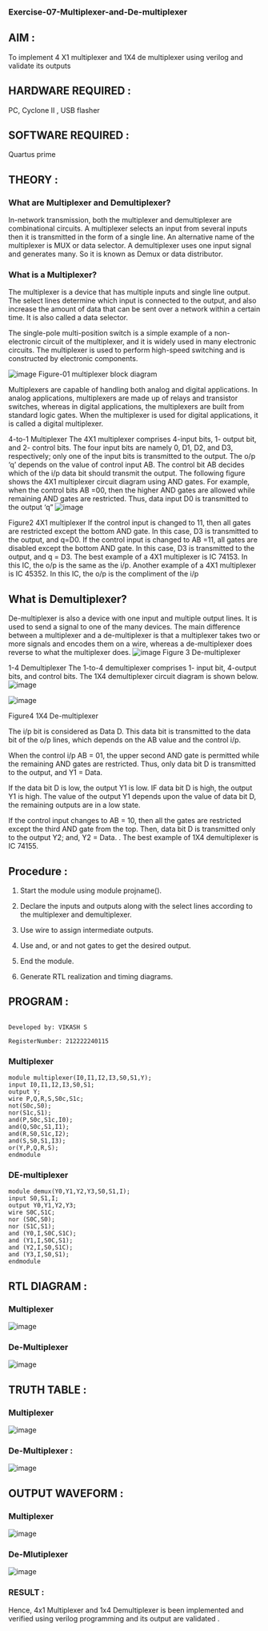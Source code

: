 ### Exercise-07-Multiplexer-and-De-multiplexer
## AIM : 
To implement 4 X1 multiplexer and 1X4 de multiplexer using verilog and validate its outputs
## HARDWARE REQUIRED :  
PC, Cyclone II , USB flasher
## SOFTWARE REQUIRED :  
Quartus prime
## THEORY :

### What are Multiplexer and Demultiplexer?
In-network transmission, both the multiplexer and demultiplexer are combinational circuits. A multiplexer selects an input from several inputs then it is transmitted in the form of a single line. An alternative name of the multiplexer is MUX or data selector. A demultiplexer uses one input signal and generates many. So it is known as Demux or data distributor.

### What is a Multiplexer?
The multiplexer is a device that has multiple inputs and single line output. The select lines determine which input is connected to the output, and also increase the amount of data that can be sent over a network within a certain time. It is also called a data selector.

The single-pole multi-position switch is a simple example of a non-electronic circuit of the multiplexer, and it is widely used in many electronic circuits. The multiplexer is used to perform high-speed switching and is constructed by electronic components.

![image](https://user-images.githubusercontent.com/36288975/170912485-73c395c7-23c0-4e78-a53d-a2f0d07d9662.png)
          Figure-01 multiplexer block diagram 

Multiplexers are capable of handling both analog and digital applications. In analog applications, multiplexers are made up of relays and transistor switches, whereas in digital applications, the multiplexers are built from standard logic gates. When the multiplexer is used for digital applications, it is called a digital multiplexer.

4-to-1 Multiplexer
The 4X1 multiplexer comprises 4-input bits, 1- output bit, and 2- control bits. The four input bits are namely 0, D1, D2, and D3, respectively; only one of the input bits is transmitted to the output. The o/p ‘q’ depends on the value of control input AB. The control bit AB decides which of the i/p data bit should transmit the output. The following figure shows the 4X1 multiplexer circuit diagram using AND gates. For example, when the control bits AB =00, then the higher AND gates are allowed while remaining AND gates are restricted. Thus, data input D0 is transmitted to the output ‘q”
![image](https://user-images.githubusercontent.com/36288975/170912568-3598c60a-5035-41f3-b0c4-ccedba13aca5.png)


Figure2 4X1 multiplexer 
If the control input is changed to 11, then all gates are restricted except the bottom AND gate. In this case, D3 is transmitted to the output, and q=D0. If the control input is changed to AB =11, all gates are disabled except the bottom AND gate. In this case, D3 is transmitted to the output, and q = D3. The best example of a 4X1 multiplexer is IC 74153. In this IC, the o/p is the same as the i/p. Another example of a 4X1 multiplexer is IC 45352. In this IC, the o/p is the compliment of the i/p


## What is Demultiplexer?
De-multiplexer is also a device with one input and multiple output lines. It is used to send a signal to one of the many devices. The main difference between a multiplexer and a de-multiplexer is that a multiplexer takes two or more signals and encodes them on a wire, whereas a de-multiplexer does reverse to what the multiplexer does.
![image](https://user-images.githubusercontent.com/36288975/170912606-a30e4b74-1726-4430-b245-2c3c3d9c232d.png)
Figure 3 De-multiplexer 

1-4 Demultiplexer
The 1-to-4 demultiplexer comprises 1- input bit, 4-output bits, and control bits. The 1X4 demultiplexer circuit diagram is shown below.![image](https://user-images.githubusercontent.com/36288975/170912683-00fb746a-1d45-4023-91d1-3a70b841073c.png)

![image](https://user-images.githubusercontent.com/36288975/170912741-7cbd52af-7e0d-4be3-b5c6-6fb9c4eca7c9.png)

Figure4 1X4 De-multiplexer 

The i/p bit is considered as Data D. This data bit is transmitted to the data bit of the o/p lines, which depends on the AB value and the control i/p.

When the control i/p AB = 01, the upper second AND gate is permitted while the remaining AND gates are restricted. Thus, only data bit D is transmitted to the output, and Y1 = Data.

If the data bit D is low, the output Y1 is low. IF data bit D is high, the output Y1 is high. The value of the output Y1 depends upon the value of data bit D, the remaining outputs are in a low state.

If the control input changes to AB = 10, then all the gates are restricted except the third AND gate from the top. Then, data bit D is transmitted only to the output Y2; and, Y2 = Data. . The best example of 1X4 demultiplexer is IC 74155.

 
 
## Procedure :
1. Start the module using module projname().

2. Declare the inputs and outputs along with the select lines according to the multiplexer and demultiplexer.

3. Use wire to assign intermediate outputs.

4. Use and, or and not gates to get the desired output.

5. End the module.

6. Generate RTL realization and timing diagrams.

## PROGRAM : 
```

Developed by: VIKASH S

RegisterNumber: 212222240115
```
### Multiplexer
```
module multiplexer(I0,I1,I2,I3,S0,S1,Y);
input I0,I1,I2,I3,S0,S1;
output Y;
wire P,Q,R,S,S0c,S1c;
not(S0c,S0);
nor(S1c,S1);
and(P,S0c,S1c,I0);
and(Q,S0c,S1,I1);
and(R,S0,S1c,I2);
and(S,S0,S1,I3);
or(Y,P,Q,R,S);
endmodule
```
### DE-multiplexer
```
module demux(Y0,Y1,Y2,Y3,S0,S1,I);
input S0,S1,I;
output Y0,Y1,Y2,Y3;
wire S0C,S1C;
nor (S0C,S0);
nor (S1C,S1);
and (Y0,I,S0C,S1C);
and (Y1,I,S0C,S1);
and (Y2,I,S0,S1C);
and (Y3,I,S0,S1);
endmodule
```
## RTL DIAGRAM :
### Multiplexer
![image](https://github.com/vikashsenthil21/Exercise-07-Multiplexer-and-De-multiplexer/assets/119433834/f1c41597-5b35-442b-a013-ade0bea02db5)

### De-Multiplexer
![image](https://github.com/vikashsenthil21/Exercise-07-Multiplexer-and-De-multiplexer/assets/119433834/6f9ac70c-d792-48bf-8fd8-d31ad4f5dfe1)


## TRUTH TABLE : 
### Multiplexer
![image](https://github.com/vikashsenthil21/Exercise-07-Multiplexer-and-De-multiplexer/assets/119433834/abd0701f-447e-4231-88fa-6c46c2056497)

### De-Multiplexer :
![image](https://github.com/vikashsenthil21/Exercise-07-Multiplexer-and-De-multiplexer/assets/119433834/b642f7ed-1b1c-4eb3-ab0e-0eef9fae2f7b)


## OUTPUT WAVEFORM :
### Multiplexer
![image](https://github.com/vikashsenthil21/Exercise-07-Multiplexer-and-De-multiplexer/assets/119433834/e561f33d-be44-4919-855b-f53c76e44678)


### De-Mlutiplexer
![image](https://github.com/vikashsenthil21/Exercise-07-Multiplexer-and-De-multiplexer/assets/119433834/f8eca08d-6c61-431e-859e-5c28d8665265)


### RESULT :
Hence, 4x1 Multiplexer and 1x4 Demultiplexer is been implemented and verified using verilog programming and its output are validated .
